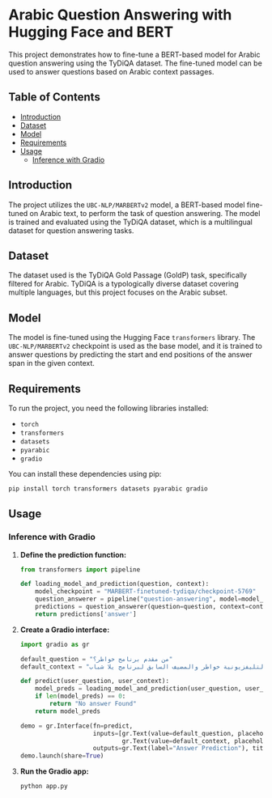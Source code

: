 # Arabic Question Answering with Hugging Face and BERT

This project demonstrates how to fine-tune a BERT-based model for Arabic question answering using the TyDiQA dataset. The fine-tuned model can be used to answer questions based on Arabic context passages.

## Table of Contents

- [Introduction](#introduction)
- [Dataset](#dataset)
- [Model](#model)
- [Requirements](#requirements)
- [Usage](#usage)
  - [Inference with Gradio](#inference-with-gradio)

## Introduction

The project utilizes the `UBC-NLP/MARBERTv2` model, a BERT-based model fine-tuned on Arabic text, to perform the task of question answering. The model is trained and evaluated using the TyDiQA dataset, which is a multilingual dataset for question answering tasks.

## Dataset

The dataset used is the TyDiQA Gold Passage (GoldP) task, specifically filtered for Arabic. TyDiQA is a typologically diverse dataset covering multiple languages, but this project focuses on the Arabic subset.

## Model

The model is fine-tuned using the Hugging Face `transformers` library. The `UBC-NLP/MARBERTv2` checkpoint is used as the base model, and it is trained to answer questions by predicting the start and end positions of the answer span in the given context.

## Requirements

To run the project, you need the following libraries installed:

- `torch`
- `transformers`
- `datasets`
- `pyarabic`
- `gradio`

You can install these dependencies using pip:

```bash
pip install torch transformers datasets pyarabic gradio
```

## Usage

### Inference with Gradio

1. **Define the prediction function:**

    ```python
    from transformers import pipeline

    def loading_model_and_prediction(question, context):
        model_checkpoint = "MARBERT-finetuned-tydiqa/checkpoint-5769"
        question_answerer = pipeline("question-answering", model=model_checkpoint)
        predictions = question_answerer(question=question, context=context)
        return predictions['answer']
    ```

2. **Create a Gradio interface:**

    ```python
    import gradio as gr

    default_question = "من مقدم برنامج خواطر؟"
    default_context = "أحمد مازن أحمد أسعد الشقيري (19 يوليو 1973م، جدة) إعلامي سعودي من أصول فلسطينية بدأ بتقديم برامج فكرية اجتماعية ومضيف السلسلة التليفزيونية خواطر والمضيف السابق لبرنامج يلا شباب..."

    def predict(user_question, user_context):
        model_preds = loading_model_and_prediction(user_question, user_context)
        if len(model_preds) == 0:
            return "No answer Found"
        return model_preds

    demo = gr.Interface(fn=predict,
                        inputs=[gr.Text(value=default_question, placeholder="Arabic Question Text", label="Arabic Question Text"),
                                gr.Text(value=default_context, placeholder="Arabic Context Text", label="Arabic Context Text")],
                        outputs=gr.Text(label="Answer Prediction"), title="Arabic Question Answering", allow_flagging=False)
    demo.launch(share=True)
    ```

3. **Run the Gradio app:**

    ```bash
    python app.py
    ```

